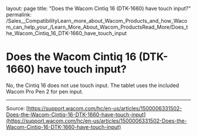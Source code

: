 layout: page
title: "Does the Wacom Cintiq 16 (DTK-1660) have touch input?"
permalink: /Sales__CompatibilityLearn_more_about_Wacom_Products_and_how_Wacom_can_help_your_/Learn_More_About_Wacom_ProductsRead_More/Does_the_Wacom_Cintiq_16_DTK-1660_have_touch_input

# Does the Wacom Cintiq 16 (DTK-1660) have touch input?

No, the Cintiq 16 does not use touch input. The tablet uses the included Wacom Pro Pen 2 for pen input.

---
Source: [https://support.wacom.com/hc/en-us/articles/1500006331502-Does-the-Wacom-Cintiq-16-DTK-1660-have-touch-input](https://support.wacom.com/hc/en-us/articles/1500006331502-Does-the-Wacom-Cintiq-16-DTK-1660-have-touch-input)
